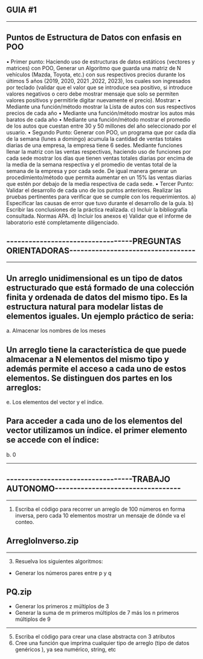 ## GUIA #1
**********************************************************************************************************************
## Puntos de Estructura de Datos con enfasis en POO
•  Primer punto: 
Haciendo uso de estructuras de datos estáticos (vectores y matrices) con POO, Generar un
Algoritmo que guarda una matriz de N vehículos (Mazda, Toyota, etc.) con sus respectivos precios
durante los últimos 5 años (2019, 2020, 2021 ,2022, 2023), los cuales son ingresados por teclado
(validar que el valor que se introduce sea positivo, si introduce valores negativos o cero debe mostrar
mensaje que solo se permiten valores positivos y permitirle digitar nuevamente el precio). Mostrar:
• Mediante una función/método mostrar la Lista de autos con sus respectivos precios de cada año
• Mediante una función/método mostrar los autos más baratos de cada año
• Mediante una función/método mostrar el promedio de los autos que cuestan entre 30 y 50
millones del año seleccionado por el usuario.
•  Segundo Punto: 
Generar con POO, un programa que por cada día de la semana (lunes a domingo) acumula la
cantidad de ventas totales diarias de una empresa, la empresa tiene 6 sedes. Mediante funciones
llenar la matriz con las ventas respectivas, haciendo uso de funciones por cada sede mostrar los días
que tienen ventas totales diarias por encima de la media de la semana respectiva y el promedio de
ventas total de la semana de la empresa y por cada sede. De igual manera generar un
procedimiento/método que permita aumentar en un 15% las ventas diarias que estén por debajo de la
media respectiva de cada sede.
•  Tercer Punto:
Validar el desarrollo de cada uno de los puntos anteriores. Realizar las pruebas pertinentes para
verificar que se cumple con los requerimientos.
a) Especificar las causas de error que tuvo durante el desarrollo de la guía.
b) Escribir las conclusiones de la práctica realizada.
c) Incluir la bibliografía consultada. Normas APA.
d) Incluir los anexos
e) Validar que el informe de laboratorio esté completamente diligenciado.

## ----------------------------------PREGUNTAS ORIENTADORAS----------------------------------

**********************************************************************************************************************
## Un arreglo unidimensional es un tipo de datos estructurado que está formado de una colección finita y ordenada de datos del mismo tipo. Es la estructura natural para modelar listas de elementos iguales. Un ejemplo práctico de seria:

 a. Almacenar los nombres de los meses

## Un arreglo tiene la característica de que puede almacenar a N elementos del mismo tipo y además permite el acceso a cada uno de estos elementos. Se distinguen dos partes en los arreglos:

 e. Los elementos del vector y el índice.

## Para acceder a cada uno de los elementos del vector utilizamos un índice. el primer elemento se accede con el índice:

 b. 0
**********************************************************************************************************************
##      ----------------------------------TRABAJO AUTONOMO----------------------------------
**********************************************************************************************************************
1. Escriba el código para recorrer un arreglo de 100 números en forma inversa, pero cada 10
elementos mostrar un mensaje de dónde va el conteo.
## ArregloInverso.zip
**********************************************************************************************************************
3. Resuelva los siguientes algoritmos:
- Generar los números pares entre p y q
## PQ.zip
- Generar los primeros z múltiplos de 3
- Generar la suma de m primeros múltiplos de 7 más los n primeros múltiplos de 9
**********************************************************************************************************************
5. Escriba el código para crear una clase abstracta con 3 atributos
6. Cree una función que imprima cualquier tipo de arreglo (tipo de datos genéricos <T>), ya sea
numérico, string, etc
